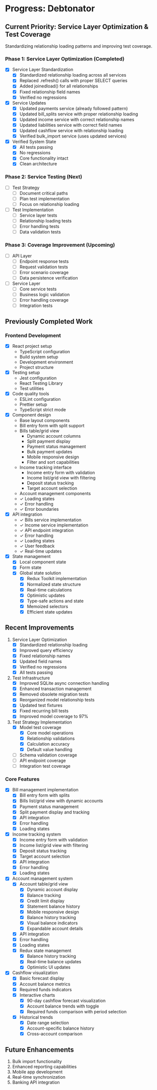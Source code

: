 # Progress: Debtonator

## Current Priority: Service Layer Optimization & Test Coverage
Standardizing relationship loading patterns and improving test coverage.

### Phase 1: Service Layer Optimization (Completed)
- [x] Service Layer Standardization
  - [x] Standardized relationship loading across all services
  - [x] Replaced .refresh() calls with proper SELECT queries
  - [x] Added joinedload() for all relationships
  - [x] Fixed relationship field names
  - [x] Verified no regressions
- [x] Service Updates
  - [x] Updated payments service (already followed pattern)
  - [x] Updated bill_splits service with proper relationship loading
  - [x] Updated income service with correct relationship names
  - [x] Updated liabilities service with correct field names
  - [x] Updated cashflow service with relationship loading
  - [x] Verified bulk_import service (uses updated services)
- [x] Verified System State
  - [x] All tests passing
  - [x] No regressions
  - [x] Core functionality intact
  - [x] Clean architecture

### Phase 2: Service Testing (Next)
- [ ] Test Strategy
  - [ ] Document critical paths
  - [ ] Plan test implementation
  - [ ] Focus on relationship loading
- [ ] Test Implementation
  - [ ] Service layer tests
  - [ ] Relationship loading tests
  - [ ] Error handling tests
  - [ ] Data validation tests

### Phase 3: Coverage Improvement (Upcoming)
- [ ] API Layer
  - [ ] Endpoint response tests
  - [ ] Request validation tests
  - [ ] Error scenario coverage
  - [ ] Data persistence verification
- [ ] Service Layer
  - [ ] Core service tests
  - [ ] Business logic validation
  - [ ] Error handling coverage
  - [ ] Integration tests

## Previously Completed Work

### Frontend Development
- [x] React project setup
  - TypeScript configuration
  - Build system setup
  - Development environment
  - Project structure
- [x] Testing setup
  - Jest configuration
  - React Testing Library
  - Test utilities
- [x] Code quality tools
  - ESLint configuration
  - Prettier setup
  - TypeScript strict mode
- [x] Component design
  - Base layout components
  - Bill entry form with split support
  - Bills table/grid view
    - Dynamic account columns
    - Split payment display
    - Payment status management
    - Bulk payment updates
    - Mobile responsive design
    - Filter and sort capabilities
  - Income tracking interface
    - Income entry form with validation
    - Income list/grid view with filtering
    - Deposit status tracking
    - Target account selection
  - Account management components
  - ✓ Loading states
  - ✓ Error handling
  - ✓ Error boundaries
- [x] API integration
  - ✓ Bills service implementation
  - ✓ Income service implementation
  - ✓ API endpoint integration
  - ✓ Error handling
  - ✓ Loading states
  - ✓ User feedback
  - ✓ Real-time updates
- [x] State management
  - [x] Local component state
  - [x] Form state
  - [x] Global state solution
    - [x] Redux Toolkit implementation
    - [x] Normalized state structure
    - [x] Real-time calculations
    - [x] Optimistic updates
    - [x] Type-safe actions and state
    - [x] Memoized selectors
    - [x] Efficient state updates

## Recent Improvements
1. Service Layer Optimization
   - [x] Standardized relationship loading
   - [x] Improved query efficiency
   - [x] Fixed relationship names
   - [x] Updated field names
   - [x] Verified no regressions
   - [x] All tests passing

2. Test Infrastructure
   - [x] Improved SQLite async connection handling
   - [x] Enhanced transaction management
   - [x] Removed obsolete migration tests
   - [x] Reorganized model relationship tests
   - [x] Updated test fixtures
   - [x] Fixed recurring bill tests
   - [x] Improved model coverage to 97%

3. Test Strategy Implementation
   - [x] Model test coverage
     - [x] Core model operations
     - [x] Relationship validations
     - [x] Calculation accuracy
     - [x] Default value handling
   - [ ] Schema validation coverage
   - [ ] API endpoint coverage
   - [ ] Integration test coverage

### Core Features
- [x] Bill management implementation
  - [x] Bill entry form with splits
  - [x] Bills list/grid view with dynamic accounts
  - [x] Payment status management
  - [x] Split payment display and tracking
  - [x] API integration
  - [x] Error handling
  - [x] Loading states
- [x] Income tracking system
  - [x] Income entry form with validation
  - [x] Income list/grid view with filtering
  - [x] Deposit status tracking
  - [x] Target account selection
  - [x] API integration
  - [x] Error handling
  - [x] Loading states
- [x] Account management system
  - [x] Account table/grid view
    - [x] Dynamic account display
    - [x] Balance tracking
    - [x] Credit limit display
    - [x] Statement balance history
    - [x] Mobile responsive design
    - [x] Balance history tracking
    - [x] Visual balance indicators
    - [x] Expandable account details
  - [x] API integration
  - [x] Error handling
  - [x] Loading states
  - [x] Redux state management
    - [x] Balance history tracking
    - [x] Real-time balance updates
    - [x] Optimistic UI updates
- [x] Cashflow visualization
  - [x] Basic forecast display
  - [x] Account balance metrics
  - [x] Required funds indicators
  - [x] Interactive charts
    - [x] 90-day cashflow forecast visualization
    - [x] Account balance trends with toggle
    - [x] Required funds comparison with period selection
  - [x] Historical trends
    - [x] Date range selection
    - [x] Account-specific balance history
    - [x] Cross-account comparison

## Future Enhancements
1. Bulk import functionality
2. Enhanced reporting capabilities
3. Mobile app development
4. Real-time synchronization
5. Banking API integration
